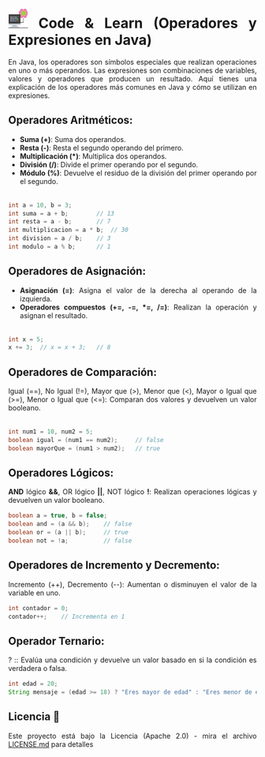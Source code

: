 <div align="justify">

# <img src=../../../../images/computer.png width="40"> Code & Learn (Operadores y Expresiones en Java)

En Java, los operadores son símbolos especiales que realizan operaciones en uno o más operandos. Las expresiones son combinaciones de variables, valores y operadores que producen un resultado. Aquí tienes una explicación de los operadores más comunes en Java y cómo se utilizan en expresiones.

## Operadores Aritméticos:

- __Suma (+)__: Suma dos operandos.
- __Resta (-)__: Resta el segundo operando del primero.
- __Multiplicación (*)__: Multiplica dos operandos.
- __División (/)__: Divide el primer operando por el segundo.
- __Módulo (%)__: Devuelve el residuo de la división del primer operando por el segundo.

```java

int a = 10, b = 3;
int suma = a + b;        // 13
int resta = a - b;       // 7
int multiplicacion = a * b;  // 30
int division = a / b;    // 3
int modulo = a % b;      // 1
```

## Operadores de Asignación:

- __Asignación (=)__: Asigna el valor de la derecha al operando de la izquierda.
- __Operadores compuestos (+=, -=, *=, /=)__: Realizan la operación y asignan el resultado.

```java

int x = 5;
x += 3;  // x = x + 3;   // 8
```

## Operadores de Comparación:

Igual (==), No Igual (!=), Mayor que (>), Menor que (<), Mayor o Igual que (>=), Menor o Igual que (<=): Comparan dos valores y devuelven un valor booleano.

```java

int num1 = 10, num2 = 5;
boolean igual = (num1 == num2);     // false
boolean mayorQue = (num1 > num2);   // true
```

## Operadores Lógicos:

__AND__ lógico __&&__, OR lógico __||__, NOT lógico __!__: Realizan operaciones lógicas y devuelven un valor booleano.

```java
boolean a = true, b = false;
boolean and = (a && b);    // false
boolean or = (a || b);     // true
boolean not = !a;          // false
```

## Operadores de Incremento y Decremento:

Incremento (++), Decremento (--): Aumentan o disminuyen el valor de la variable en uno.

```java
int contador = 0;
contador++;    // Incrementa en 1
```

## Operador Ternario:

? :: Evalúa una condición y devuelve un valor basado en si la condición es verdadera o falsa.

```java
int edad = 20;
String mensaje = (edad >= 18) ? "Eres mayor de edad" : "Eres menor de edad";
```

## Licencia 📄

Este proyecto está bajo la Licencia (Apache 2.0) - mira el archivo [LICENSE.md](../../../../LICENSE) para detalles

</div>